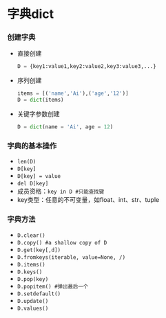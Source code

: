 字典dict
===
### 创建字典
- 直接创建
    ```python
    D = {key1:value1,key2:value2,key3:value3,...}
    ```
- 序列创建
    ```python
    items = [('name','Ai'),('age','12')]
    D = dict(items)
    ```
- 关键字参数创建
    ```python
    D = dict(name = 'Ai', age = 12)    
    ```
### 字典的基本操作
- `len(D)`
- `D[key]`
- `D[key] = value`
- `del D[key]`
- 成员资格：`key in D #只能查找键`
- key类型：任意的不可变量，如float、int、str、tuple
### 字典方法
- `D.clear()`
- `D.copy() #a shallow copy of D`
- `D.get(key[,d])`
- `D.fromkeys(iterable, value=None, /)`
- `D.items()`
- `D.keys()`
- `D.pop(key)`
- `D.popitem() #弹出最后一个`
- `D.setdefault()`
- `D.update()`
- `D.values()`
